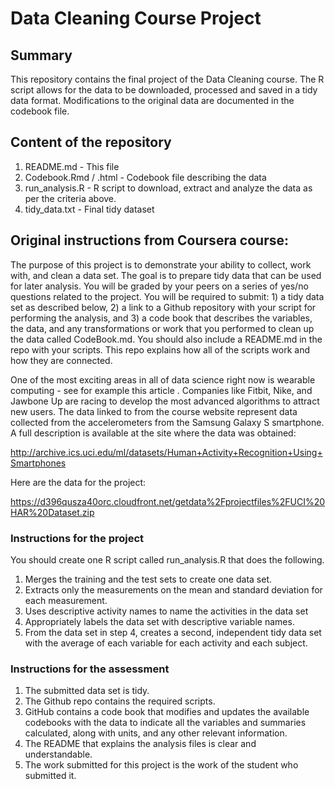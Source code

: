 # Data Cleaning Course Project

## Summary
This repository contains the final project of the Data Cleaning course. The R script allows for the data to be downloaded, processed and saved in a tidy data format. Modifications to the original data are documented in the codebook file.

## Content of the repository
1) README.md - This file
2) Codebook.Rmd / .html - Codebook file describing the data
3) run_analysis.R - R script to download, extract and analyze the data as per the criteria above.
4) tidy_data.txt - Final tidy dataset

## Original instructions from Coursera course:

The purpose of this project is to demonstrate your ability to collect, work with, and clean a data set. The goal is to prepare tidy data that can be used for later analysis. You will be graded by your peers on a series of yes/no questions related to the project. You will be required to submit: 1) a tidy data set as described below, 2) a link to a Github repository with your script for performing the analysis, and 3) a code book that describes the variables, the data, and any transformations or work that you performed to clean up the data called CodeBook.md. You should also include a README.md in the repo with your scripts. This repo explains how all of the scripts work and how they are connected.

One of the most exciting areas in all of data science right now is wearable computing - see for example this article . Companies like Fitbit, Nike, and Jawbone Up are racing to develop the most advanced algorithms to attract new users. The data linked to from the course website represent data collected from the accelerometers from the Samsung Galaxy S smartphone. A full description is available at the site where the data was obtained:

http://archive.ics.uci.edu/ml/datasets/Human+Activity+Recognition+Using+Smartphones

Here are the data for the project:

https://d396qusza40orc.cloudfront.net/getdata%2Fprojectfiles%2FUCI%20HAR%20Dataset.zip

### Instructions for the project 

You should create one R script called run_analysis.R that does the following.

1) Merges the training and the test sets to create one data set.
2) Extracts only the measurements on the mean and standard deviation for each measurement.
3) Uses descriptive activity names to name the activities in the data set
4) Appropriately labels the data set with descriptive variable names.
5) From the data set in step 4, creates a second, independent tidy data set with the average of each variable for each activity and each subject.

### Instructions for the assessment

1) The submitted data set is tidy.
2) The Github repo contains the required scripts.
3) GitHub contains a code book that modifies and updates the available codebooks with the data to indicate all the variables and summaries calculated, along with units, and any other relevant information.
4) The README that explains the analysis files is clear and understandable.
5) The work submitted for this project is the work of the student who submitted it.


